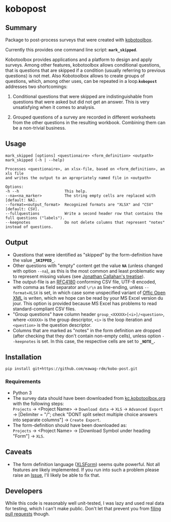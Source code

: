 # kobopost

## Summary

Package to post-process surveys that were created with [kobotoolbox](http://www.kobotoolbox.org).

Currently this provides one command line script: **`mark_skipped`**.

Kobotoolbox provides applications and a platform to design and apply surveys. Among other features, kobotoolbox allows conditional questions, that is questions that are skipped if a condition (usually referring to previous questions) is not met. Also Kobotoolbox allows to create groups of questions, which, among other uses, can be repeated in a loop.**`kobopost`** addresses two shortcomings:

1. Conditional questions that were skipped are indistinguishable from questions that were asked but did not get an answer. This is very unsatisfying when it comes to analysis.

2. Grouped questions of a survey are recorded in different worksheets from the other questions in the resulting workbook. Combining them can be a non-trivial business.

## Usage

```
mark_skipped [options] <questionaire> <form_definition> <outpath>
mark_skipped (-h | --help)

Processes <questionaire>, an xlsx-file, based on <form_definition>, an xls file
and writes the output to an apropriately named file in <outpath>

Options:
-h --h                    This help.
--na=<na_marker>          The string empty cells are replaced with [default: NA].
--format=<output_format>  Recognized formats are "XLSX" and "CSV" [default: CSV].
--fullquestions           Write a second header row that contains the full questions ("labels").
--keepnotes               Do not delete columns that represent "notes" instead of questions.
```

## Output

+ Questions that were identified as "skipped" by the form-definition
  have the value **`_SKIPPED_`**.
+ Other questions with "empty" content get the value **`NA`** (unless
  changed with option `--na`), as this is the most common and least
  problematic way to represent missing values (see
  [Jonathan Callahan's treatise](http://mazamascience.com/WorkingWithData/?p=343)).
+ The output-file is an
  [RFC4180](https://www.ietf.org/rfc/rfc4180.txt) conforming CSV file,
  UTF-8 encoded, with comma as field separator and `\r\n` as
  line-ending, unless `--format=XLSX` is set, in which case some
  unspecified variant of
  [Offic Open XML](https://en.wikipedia.org/wiki/Office_Open_XML) is
  writen, which we hope can be read by your MS Excel version du
  jour. This option is provided because MS Excel has problems to read
  standard-compliant CSV files.
+ "Group questions" have column header
  `group_<XXXXX>[<i>]/<question>`, where `<XXXXX>` is the group
  descriptor, `<i>` is the loop iteration and `<question>` is the
  question descriptor.
+ Columns that are marked as "notes" in the form definition are
  dropped (after checking that they don't contain non-empty cells),
  unless option `--keepnotes` is set. In this case, the respective cells are set to **`_NOTE_`.** 

## Installation

`pip install git+https://github.com/eawag-rdm/kobo-post.git`

### Requirements

+ Python 3
+ The survey data should have been downloaded from [kc.kobotoolbox.org](https://kc.kobotoolbox.org) with the following steps:    
`Projects` -> \<Project Name\> -> `Download data` -> `XLS` -> `Advanced Export` -> [Delimiter = "/"; check "DONT split select multiple choice answers into separate columns"] -> `Create Export`.
+ The form-definition should have been downloaded as:   
`Projects` -> \<Project Name\> -> [Download Symbol under heading "Form"] -> `XLS`.

## Caveats

+ The form definition language ([XLSForm](http://xlsform.org/)) seems quite powerful. Not all features are likely implemented. If you run into such a problem please raise an [Issue](https://github.com/eawag-rdm/koboforms/issues), I'll likely be able to fix that.

## Developers

While this code is reasonably well unit-tested, I was lazy and used real data for testing, which I can't make public. Don't let that prevent you from [filing pull requests](https://github.com/eawag-rdm/koboforms/pulls) though.

